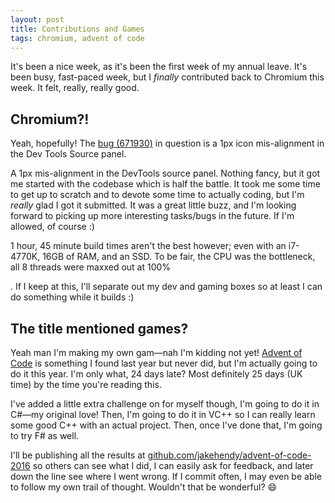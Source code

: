 ```yaml
---
layout: post
title: Contributions and Games
tags: chromium, advent of code
---
```


It's been a nice week, as it's been the first week of my annual leave. It's been busy, fast-paced week, but I _finally_ contributed back to Chromium this week. It felt, really, really good.

## Chromium?!

Yeah, hopefully! The [bug (671930)][1] in question is a 1px icon mis-alignment in the Dev Tools Source panel. 

A 1px mis-alignment in the DevTools source panel. Nothing fancy,  but it got me started with the codebase which is half the battle. It took me some time to get up to scratch and to devote some time to actually coding, but I'm *really* glad I got it submitted. It was a great little buzz, and I'm looking forward to picking up more interesting tasks/bugs in the future. If I'm allowed, of course :)

1 hour, 45 minute build times aren't the best however; even with an i7-4770K, 16GB of RAM, and an SSD. To be fair, the CPU was the bottleneck, all 8 threads were maxxed out at 100%

. If I keep at this, I'll separate out my dev and gaming boxes so at least I can do something while it builds :) 

## The title mentioned games?

Yeah man I'm making my own gam—nah I'm kidding not yet! [Advent of Code][2] is something I found last year but never did, but I'm actually going to do it this year. I'm only what, 24 days late? Most definitely 25 days (UK time) by the time you're reading this. 

I've added a little extra challenge on for myself though, I'm going to do it in C#—my original love! Then, I'm going to do it in VC++ so I can really learn some good C++ with an actual project. Then, once I've done that, I'm going to try F# as well. 

I'll be publishing all the results at [github.com/jakehendy/advent-of-code-2016][3] so others can see what I did, I can easily ask for feedback, and later down the line see where I went wrong. If I commit often, I may even be able to follow my own trail of thought. Wouldn't that be wonderful? :smile:

[1]: https://bugs.chromium.org/p/chromium/issues/detail?id=671930
[2]: https://adventofcode.com/
[3]: https://github.com/JakeHendy/advent-of-code-2016
